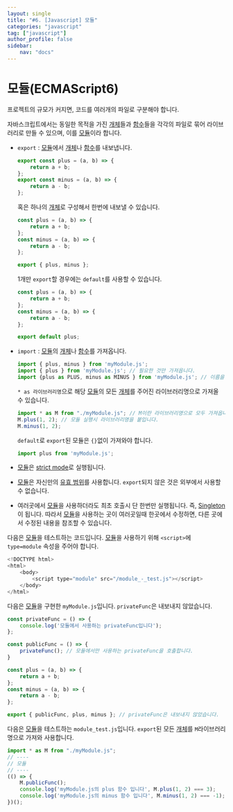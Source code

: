 ```yaml
---
layout: single
title: "#6. [Javascript] 모듈"
categories: "javascript"
tag: ["javascript"]
author_profile: false
sidebar: 
    nav: "docs"
---
```


# 모듈(ECMAScript6)

프로젝트의 규모가 커지면, 코드를 여러개의 파일로 구분해야 합니다. 

자바스크립트에서는 동일한 목적을 가진 [개체](https://tango1202.github.io/javascript/javascript-object/#%EA%B0%9C%EC%B2%B4)들과 [함수](https://tango1202.github.io/javascript/javascript-function/)들을 각각의 파일로 묶어 라이브러리로 만들 수 있으며, 이를 [모듈](https://tango1202.github.io/javascript/javascript-module/#%EB%AA%A8%EB%93%88ecmascript6)이라 합니다.

* `export` : [모듈](https://tango1202.github.io/javascript/javascript-module/#%EB%AA%A8%EB%93%88ecmascript6)에서 [개체](https://tango1202.github.io/javascript/javascript-object/#%EA%B0%9C%EC%B2%B4)나 [함수](https://tango1202.github.io/javascript/javascript-function/)를 내보냅니다.

    ```javascript
    export const plus = (a, b) => {
        return a + b;
    };
    export const minus = (a, b) => {
        return a - b;
    };
    ```

    혹은 하나의 [개체](https://tango1202.github.io/javascript/javascript-object/#%EA%B0%9C%EC%B2%B4)로 구성해서 한번에 내보낼 수 있습니다.

    ```javascript
    const plus = (a, b) => {
        return a + b;
    };
    const minus = (a, b) => {
        return a - b;
    };
    
    export { plus, minus };
    ```

    1개만 `export`할 경우에는 `default`를 사용할 수 있습니다.

    ```javascript
    const plus = (a, b) => {
        return a + b;
    };
    const minus = (a, b) => {
        return a - b;
    };

    export default plus;
    ```

* `import` : [모듈](https://tango1202.github.io/javascript/javascript-module/#%EB%AA%A8%EB%93%88ecmascript6)의 [개체](https://tango1202.github.io/javascript/javascript-object/#%EA%B0%9C%EC%B2%B4)나 [함수](https://tango1202.github.io/javascript/javascript-function/)를 가져옵니다.

    ```javascript
    import { plus, minus } from 'myModule.js'; 
    import { plus } from 'myModule.js'; // 필요한 것만 가져옵니다.
    import {plus as PLUS, minus as MINUS } from 'myModule.js'; // 이름을 바꿔서 가져옵니다. 
    ```

    `* as 라이브러리명`으로 해당 [모듈](https://tango1202.github.io/javascript/javascript-module/#%EB%AA%A8%EB%93%88ecmascript6)의 모든 [개체](https://tango1202.github.io/javascript/javascript-object/#%EA%B0%9C%EC%B2%B4)를 주어진 라이브러리명으로 가져올 수 있습니다. 

    ```javascript
    import * as M from "./myModule.js"; // M이란 라이브러리명으로 모두 가져옵니다.
    M.plus(1, 2); // 모듈 실행시 라이브러리명을 붙입니다.
    M.minus(1, 2);
    ``` 

    `default`로 `export`된 모듈은 `{}`없이 가져와야 합니다.

    ```javascript
    import plus from 'myModule.js';
    ```

* [모듈](https://tango1202.github.io/javascript/javascript-module/#%EB%AA%A8%EB%93%88ecmascript6)은 [strict mode](https://tango1202.github.io/javascript/javascript-strict-eslint-prettier/#strict-mode)로 실행됩니다.

* [모듈](https://tango1202.github.io/javascript/javascript-module/#%EB%AA%A8%EB%93%88ecmascript6)은 자신만의 [유효 범위](https://tango1202.github.io/javascript/javascript-basic/#%EB%B3%80%EC%88%98-%EC%9C%A0%ED%9A%A8-%EB%B2%94%EC%9C%84)를 사용합니다. `export`되지 않은 것은 외부에서 사용할 수 없습니다. 

* 여러곳에서 [모듈](https://tango1202.github.io/javascript/javascript-module/#%EB%AA%A8%EB%93%88ecmascript6)을 사용하더라도 최초 호출시 단 한번만 실행됩니다. 즉, [Singleton](https://tango1202.github.io/pattern/pattern-singleton/)이 됩니다. 따라서 [모듈](https://tango1202.github.io/javascript/javascript-module/#%EB%AA%A8%EB%93%88ecmascript6)을 사용하는 곳이 여러곳일때 한곳에서 수정하면, 다른 곳에서 수정된 내용을 참조할 수 있습니다. 

다음은 [모듈](https://tango1202.github.io/javascript/javascript-module/#%EB%AA%A8%EB%93%88ecmascript6)을 테스트하는 코드입니다.
[모듈](https://tango1202.github.io/javascript/javascript-module/#%EB%AA%A8%EB%93%88ecmascript6)을 사용하기 위해 `<script>`에 `type=module` 속성을 주어야 합니다.

```javascript
<!DOCTYPE html>
<html>
    <body>
        <script type="module" src="/module_-_test.js"></script>
    </body>
</html>
```

다음은 [모듈](https://tango1202.github.io/javascript/javascript-module/#%EB%AA%A8%EB%93%88ecmascript6)을 구현한 `myModule.js`입니다. `privateFunc`은 내보내지 않았습니다.

```javascript
const privateFunc = () => {
    console.log('모듈에서 사용하는 privateFunc입니다');
};

const publicFunc = () => {
    privateFunc(); // 모듈에서만 사용하는 privateFunc을 호출합니다.
}

const plus = (a, b) => {
    return a + b;
};
const minus = (a, b) => {
    return a - b;
};

export { publicFunc, plus, minus }; // privateFunc은 내보내지 않았습니다.
```

다음은 [모듈](https://tango1202.github.io/javascript/javascript-module/#%EB%AA%A8%EB%93%88ecmascript6)을 테스트하는 `module_test.js`입니다. `export`된 모든 [개체](https://tango1202.github.io/javascript/javascript-object/#%EA%B0%9C%EC%B2%B4)를 `M`라이브러리 명으로 가져와 사용합니다.

```javascript
import * as M from "./myModule.js";
// ----
// 모듈
// ----
(() => {
    M.publicFunc();
    console.log('myModule.js의 plus 함수 입니다', M.plus(1, 2) === 3);
    console.log('myModule.js의 minus 함수 입니다', M.minus(1, 2) === -1);
})();
```
